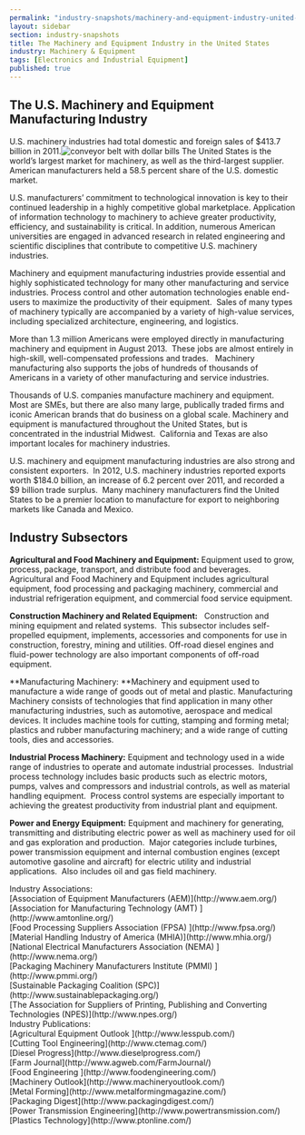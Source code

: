 ```yaml
---
permalink: "industry-snapshots/machinery-and-equipment-industry-united-states.html"
layout: sidebar
section: industry-snapshots
title: The Machinery and Equipment Industry in the United States
industry: Machinery & Equipment
tags: [Electronics and Industrial Equipment]
published: true
---
```


## The U.S. Machinery and Equipment Manufacturing Industry


U.S. machinery industries had total domestic and foreign sales of $413.7 billion in 2011.<span class="imgright">![conveyor belt with dollar bills]({{base.url}}/images/manufacturing-301x377.jpg)</span>&nbsp;The United States is the world’s largest market for machinery, as well as the third-largest supplier.&nbsp; American manufacturers held a 58.5 percent share of the U.S. domestic market.

U.S. manufacturers’ commitment to technological innovation is key to their continued leadership in a highly competitive global marketplace. Application of information technology to machinery to achieve greater productivity, efficiency, and sustainability is critical. In addition, numerous American universities are engaged in advanced research in related engineering and scientific disciplines that contribute to competitive U.S. machinery industries.

Machinery and
equipment manufacturing industries provide essential and highly sophisticated
technology for many other manufacturing and service industries. Process control
and other automation technologies enable end-users to maximize the productivity
of their equipment.&nbsp; Sales of many types of machinery typically are
accompanied by a variety of high-value services, including specialized
architecture, engineering, and logistics.

More than 1.3
million Americans were employed directly in manufacturing machinery and
equipment in August 2013.&nbsp; These jobs are almost entirely in high-skill,
well-compensated professions and trades.&nbsp;&nbsp; Machinery manufacturing
also supports the jobs of hundreds of thousands of Americans in a variety of
other manufacturing and service industries.

Thousands of
U.S. companies manufacture machinery and equipment.&nbsp; Most are SMEs, but
there are also many large, publically traded firms and iconic American brands
that do business on a global scale. Machinery and equipment is manufactured
throughout the United States, but is concentrated in the industrial
Midwest.&nbsp; California and Texas are also important locales for machinery
industries.

U.S. machinery and
equipment manufacturing industries are also strong and consistent
exporters.&nbsp; In 2012, U.S. machinery industries reported exports worth $184.0
billion, an increase of 6.2 percent over 2011, and recorded a $9 billion trade surplus.&nbsp;
Many machinery manufacturers find the United States to be a premier location to
manufacture for export to neighboring markets like Canada and Mexico.

## **Industry Subsectors**

**Agricultural
and Food Machinery and Equipment:** Equipment used to grow, process, package, transport, and
distribute food and beverages.&nbsp; Agricultural and Food Machinery and
Equipment includes agricultural equipment, food processing and packaging
machinery, commercial and industrial refrigeration equipment, and commercial
food service equipment.

**Construction Machinery
and Related Equipment:**&nbsp;&nbsp;&nbsp;Construction and mining equipment and
related systems.&nbsp; This subsector includes self-propelled equipment,
implements, accessories and components for use in construction, forestry,
mining and utilities. Off-road diesel engines and fluid-power technology are
also important components of off-road equipment.

**Manufacturing
Machinery: **Machinery and
equipment used to manufacture a wide range of goods out of metal and plastic.
Manufacturing Machinery consists of technologies that find application in many
other manufacturing industries, such as automotive, aerospace and medical
devices. It includes machine tools for cutting, stamping and forming metal;
plastics and rubber manufacturing machinery; and a wide range of cutting tools,
dies and accessories.

**Industrial
Process Machinery:** Equipment and technology used in a wide range of industries to operate and
automate industrial processes.&nbsp; Industrial process technology includes
basic products such as electric motors, pumps, valves and compressors and
industrial controls, as well as material handling equipment.&nbsp; Process
control systems are especially important to achieving the greatest productivity
from industrial plant and equipment.

**Power and
Energy Equipment:** Equipment and machinery for generating, transmitting and distributing
electric power as well as machinery used for oil and gas exploration and
production.&nbsp; Major categories include turbines, power transmission
equipment and internal combustion engines (except automotive gasoline and
aircraft) for electric utility and industrial applications.&nbsp; Also includes
oil and gas field machinery.&nbsp;


<span class="field field-type-link field-field-industry-assoications">
      <span class="field-label">Industry Associations:&nbsp;</span><br>
    <span class="field-items">
            <span class="field-item odd">
                    [Association of Equipment Manufacturers (AEM)](http://www.aem.org/)        </span><br>
              <span class="field-item even">
                    [Association for Manufacturing Technology (AMT) ](http://www.amtonline.org/)        </span><br>
              <span class="field-item odd">
                    [Food Processing Suppliers Association (FPSA)  ](http://www.fpsa.org/)        </span><br>
              <span class="field-item even">
                    [Material Handling Industry of America (MHIA)](http://www.mhia.org/)        </span><br>
              <span class="field-item odd">
                    [National Electrical Manufacturers Association (NEMA) ](http://www.nema.org/)        </span><br>
              <span class="field-item even">
                    [Packaging Machinery Manufacturers Institute (PMMI) ](http://www.pmmi.org/)        </span><br>
              <span class="field-item odd">
                    [Sustainable Packaging Coalition (SPC)](http://www.sustainablepackaging.org/)        </span><br>
              <span class="field-item even">
                    [The Association for Suppliers of Printing, Publishing and Converting Technologies (NPES)](http://www.npes.org/)        </span>
        </span>
</span><br>
<span class="field field-type-link field-field-industry-publications">
      <span class="field-label">Industry Publications:&nbsp;</span><br>
    <span class="field-items">
            <span class="field-item odd">
                    [Agricultural Equipment Outlook ](http://www.lesspub.com/)        </span><br>
              <span class="field-item even">
                    [Cutting Tool Engineering](http://www.ctemag.com/)        </span><br>
              <span class="field-item odd">
                    [Diesel Progress](http://www.dieselprogress.com/)        </span><br>
              <span class="field-item even">
                    [Farm Journal](http://www.agweb.com/FarmJournal/)        </span><br>
              <span class="field-item odd">
                    [Food Engineering ](http://www.foodengineering.com/)        </span><br>
              <span class="field-item even">
                    [Machinery Outlook](http://www.machineryoutlook.com/)        </span><br>
              <span class="field-item odd">
                    [Metal Forming](http://www.metalformingmagazine.com/)        </span><br>
              <span class="field-item even">
                    [Packaging Digest](http://www.packagingdigest.com/)        </span><br>
              <span class="field-item odd">
                    [Power Transmission Engineering](http://www.powertransmission.com/)        </span><br>
              <span class="field-item even">
                    [Plastics Technology](http://www.ptonline.com/)        </span>
        </span>
</span><br>